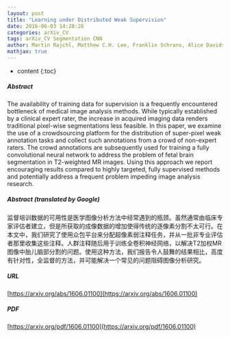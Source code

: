 ```yaml
---
layout: post
title: "Learning under Distributed Weak Supervision"
date: 2016-06-03 14:28:28
categories: arXiv_CV
tags: arXiv_CV Segmentation CNN
author: Martin Rajchl, Matthew C.H. Lee, Franklin Schrans, Alice Davidson, Jonathan Passerat-Palmbach, Giacomo Tarroni, Amir Alansary, Ozan Oktay, Bernhard Kainz, Daniel Rueckert
mathjax: true
---
```


* content
{:toc}

##### Abstract
The availability of training data for supervision is a frequently encountered bottleneck of medical image analysis methods. While typically established by a clinical expert rater, the increase in acquired imaging data renders traditional pixel-wise segmentations less feasible. In this paper, we examine the use of a crowdsourcing platform for the distribution of super-pixel weak annotation tasks and collect such annotations from a crowd of non-expert raters. The crowd annotations are subsequently used for training a fully convolutional neural network to address the problem of fetal brain segmentation in T2-weighted MR images. Using this approach we report encouraging results compared to highly targeted, fully supervised methods and potentially address a frequent problem impeding image analysis research.

##### Abstract (translated by Google)
监督培训数据的可用性是医学图像分析方法中经常遇到的瓶颈。虽然通常由临床专家评估者建立，但是所获取的成像数据的增加使得传统的逐像素分割不太可行。在本文中，我们研究了使用众包平台来分配超像素弱注释任务，并从一批非专业评估者那里收集这些注释。人群注释随后用于训练全卷积神经网络，以解决T2加权MR图像中胎儿脑部分割的问题。使用这种方法，我们报告令人鼓舞的结果相比，高度有针对性，全监督的方法，并可能解决一个常见的问题阻碍图像分析研究。

##### URL
[https://arxiv.org/abs/1606.01100](https://arxiv.org/abs/1606.01100)

##### PDF
[https://arxiv.org/pdf/1606.01100](https://arxiv.org/pdf/1606.01100)

